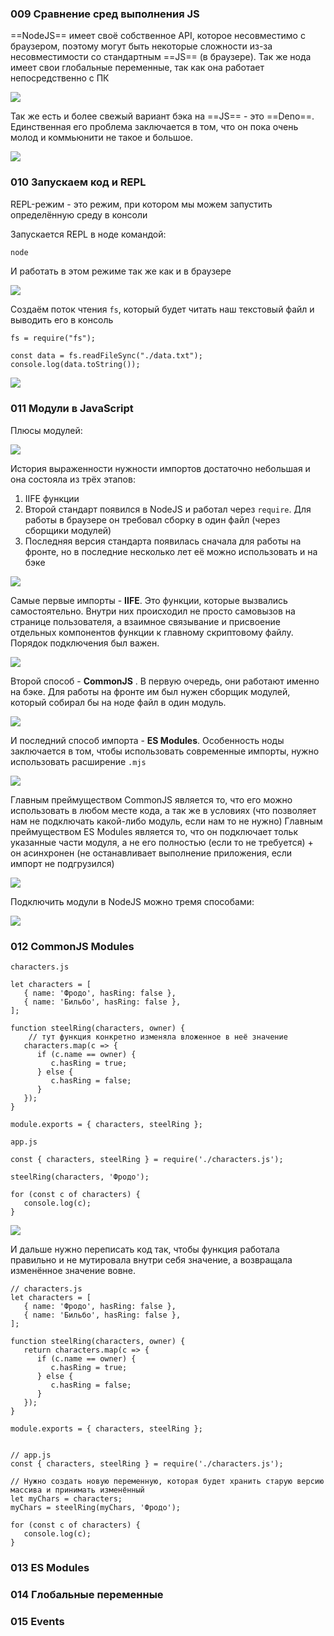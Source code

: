 ### 009 Сравнение сред выполнения JS

==NodeJS== имеет своё собственное API, которое несовместимо с браузером, поэтому могут быть некоторые сложности из-за несовместимости со стандартным ==JS== (в браузере). Так же нода имеет свои глобальные переменные, так как она работает непосредственно с ПК

![](_png/Pasted%20image%2020221029153615.png)

Так же есть и более свежый вариант бэка на ==JS== - это ==Deno==. Единственная его проблема заключается в том, что он пока очень молод и коммьюнити не такое и большое.

![](_png/Pasted%20image%2020221029153908.png)


### 010 Запускаем код и REPL

REPL-режим - это режим, при котором мы можем запустить определённую среду в консоли

Запускается REPL в ноде командой:
```bash
node
```

И работать в этом режиме так же как и в браузере

![](_png/Pasted%20image%2020221029155318.png)

Создаём поток чтения `fs`, который будет читать наш текстовый файл и выводить его в консоль
 
```JS
fs = require("fs");  
  
const data = fs.readFileSync("./data.txt");  
console.log(data.toString());
```
![](_png/Pasted%20image%2020221029155934.png)

### 011 Модули в JavaScript

Плюсы модулей:

![](_png/Pasted%20image%2020221029160153.png)

История выраженности нужности импортов достаточно небольшая и она состояла из трёх этапов:
1) IIFE функции
2) Второй стандарт появился в NodeJS и работал через `require`. Для работы в браузере он требовал сборку в один файл (через сборщики модулей)
3) Последняя версия стандарта появилась сначала для работы на фронте, но в последние несколько лет её можно использовать и на бэке

![](_png/Pasted%20image%2020221029161331.png)

Самые первые импорты - **IIFE**. Это функции, которые вызвались самостоятельно. Внутри них происходил не просто самовызов на странице пользователя, а взаимное связывание и присвоение отдельных компонентов функции к главному скриптовому файлу.
Порядок подключения был важен.

![](_png/Pasted%20image%2020221029161422.png)

Второй способ - **CommonJS** . В первую очередь, они работают именно на бэке. Для работы на фронте им был нужен сборщик модулей, который собирал бы на ноде файл в один модуль.

![](_png/Pasted%20image%2020221029172531.png)

И последний способ импорта - **ES Modules**. Особенность ноды заключается в том, чтобы использовать современные импорты, нужно использовать расширение `.mjs`

![](_png/Pasted%20image%2020221029172757.png)

Главным преймуществом CommonJS является то, что его можно использовать в любом месте кода, а так же в условиях (что позволяет нам не подключать какой-либо модуль, если нам то не нужно)
Главным преймуществом ES Modules является то, что он подключает тольк указанные части модуля, а не его полностью (если то не требуется) + он асинхронен (не останавливает выполнение приложения, если импорт не подгрузился)

![](_png/Pasted%20image%2020221029173425.png)

Подключить модули в NodeJS можно тремя способами:

![](_png/Pasted%20image%2020221029173727.png)

### 012 CommonJS Modules



`characters.js`
```JS
let characters = [  
   { name: 'Фродо', hasRing: false },  
   { name: 'Бильбо', hasRing: false },  
];  
  
function steelRing(characters, owner) {  
	// тут функция конкретно изменяла вложенное в неё значение
   characters.map(c => {  
      if (c.name == owner) {  
         c.hasRing = true;  
      } else {  
         c.hasRing = false;  
      }  
   });  
}  
  
module.exports = { characters, steelRing };
```

`app.js`
```JS
const { characters, steelRing } = require('./characters.js');  
  
steelRing(characters, 'Фродо');  
  
for (const c of characters) {  
   console.log(c);  
}
```

![](_png/Pasted%20image%2020221029175824.png)

И дальше нужно переписать код так, чтобы функция работала правильно и не мутировала внутри себя значение, а возвращала изменённое значение вовне.

```JS
// characters.js
let characters = [  
   { name: 'Фродо', hasRing: false },  
   { name: 'Бильбо', hasRing: false },  
];  
  
function steelRing(characters, owner) {  
   return characters.map(c => {  
      if (c.name == owner) {  
         c.hasRing = true;  
      } else {  
         c.hasRing = false;  
      }  
   });  
}  
  
module.exports = { characters, steelRing };


// app.js
const { characters, steelRing } = require('./characters.js');  

// Нужно создать новую переменную, которая будет хранить старую версию массива и принимать изменённый
let myChars = characters;  
myChars = steelRing(myChars, 'Фродо');  
  
for (const c of characters) {  
   console.log(c);  
}
```










### 013 ES Modules







### 014 Глобальные переменные









### 015 Events







